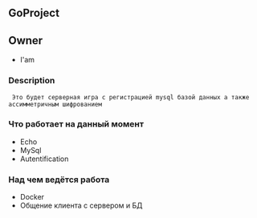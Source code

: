 ## GoProject
## Owner
- I'am

### Description
` Это будет серверная игра с регистрацией mysql базой данных а также ассимметричным шифрованием`

### Что работает на данный момент
- Echo
- MySql
- Autentification

### Над чем ведётся работа
- Docker
- Общение клиента с сервером и БД
